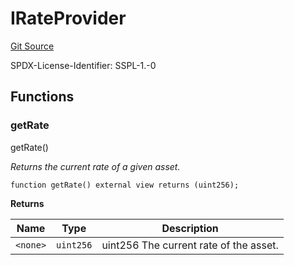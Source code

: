 # IRateProvider
[Git Source](https://github.com/manifoldfinance/mevETH2/blob/3090c0b460080053b688ae3504dd322da59dd255/src/interfaces/IRateProvider.sol)

SPDX-License-Identifier: SSPL-1.-0


## Functions
### getRate

getRate()

*Returns the current rate of a given asset.*


```solidity
function getRate() external view returns (uint256);
```
**Returns**

|Name|Type|Description|
|----|----|-----------|
|`<none>`|`uint256`|uint256 The current rate of the asset.|


